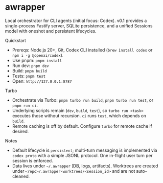 # awrapper

Local orchestrator for CLI agents (initial focus: Codex). v0.1 provides a single-process Fastify server, SQLite persistence, and a unified Sessions model with oneshot and persistent lifecycles.

Quickstart

- Prereqs: Node.js 20+, Git, Codex CLI installed (`brew install codex` or `npm i -g @openai/codex`).
- Use pnpm: `pnpm install`
- Run dev: `pnpm dev`
- Build: `pnpm build`
- Tests: `pnpm test`
- Open: `http://127.0.0.1:8787`

Turbo

- Orchestrate via Turbo: `pnpm turbo run build`, `pnpm turbo run test`, or `pnpm run ci`.
- Underlying scripts remain (`dev`, `build`, `test`), so `turbo run <task>` executes those without recursion. `ci` runs `test`, which depends on `build`.
- Remote caching is off by default. Configure `turbo` for remote cache if desired.

Notes

- Default lifecycle is `persistent`; multi-turn messaging is implemented via `codex proto` with a simple JSONL protocol. One in-flight user turn per session is enforced.
- Data lives under `~/.awrapper` (DB, logs, artifacts). Worktrees are created under `<repo>/.awrapper-worktrees/<session_id>` and are not auto-cleaned.
